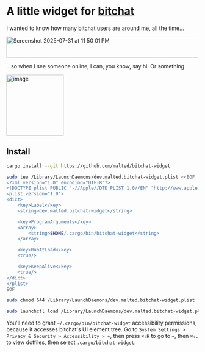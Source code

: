 # A little widget for [bitchat](https://github.com/permissionlesstech/bitchat)

I wanted to know how many bitchat users are around me, all the time...

<img width="826" height="55" alt="Screenshot 2025-07-31 at 11 50 01 PM" src="https://github.com/user-attachments/assets/6724a2dc-ba68-417d-bed7-4c4353e6ddd9" />

...so when I see someone online, I can, you know, say hi. Or something.

<img width="150" height="160" alt="image" src="https://github.com/user-attachments/assets/818aab4f-268e-4851-80a0-ddb30e16f328" />


 ## Install

 ```sh
 cargo install --git https://github.com/malted/bitchat-widget

 sudo tee /Library/LaunchDaemons/dev.malted.bitchat-widget.plist <<EOF
 <?xml version="1.0" encoding="UTF-8"?>
 <!DOCTYPE plist PUBLIC "-//Apple//DTD PLIST 1.0//EN" "http://www.apple.com/DTDs/PropertyList-1.0.dtd">
 <plist version="1.0">
 <dict>
     <key>Label</key>
     <string>dev.malted.bitchat-widget</string>

     <key>ProgramArguments</key>
     <array>
         <string>$HOME/.cargo/bin/bitchat-widget</string>
     </array>

     <key>RunAtLoad</key>
     <true/>

     <key>KeepAlive</key>
     <true/>
 </dict>
 </plist>
 EOF

 sudo chmod 644 /Library/LaunchDaemons/dev.malted.bitchat-widget.plist

 sudo launchctl load /Library/LaunchDaemons/dev.malted.bitchat-widget.plist
 ```

You'll need to grant `~/.cargo/bin/bitchat-widget` accessibility permissions, because it accesses bitchat's UI element tree. Go to `System Settings > Privacy & Security > Accessibility > +`, then press `⌘⇧H` to go to `~`, then `⌘⇧.` to view dotfiles, then select `.cargo/bitchat-widget`.
